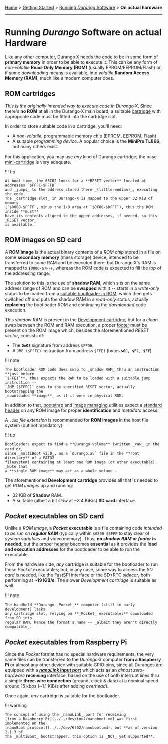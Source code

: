 [Home](../../index.md) > [Getting Started](../../started.md) >
[Running _Durango_ Software](../running.md) > **On actual hardware**

---
# Running _Durango_ Software on actual Hardware

Like any other computer, Durango·X needs the code to be in some form of **primary memory**
in order to be able to execute it. This can be any form of _non-volatile_ **Read-Only Memory (ROM)**
(usually EPROM/EEPROM/Flash) or, if some _downloading_ means is available, into _volatile_
**Random Access Memory (RAM)**, much like a modern computer does.

## ROM cartridges

_This is the originally intended way to execute code in Durango·X_. Since there's
**no ROM** at all in the Durango·X main board, a suitable [cartridge](../../hard/cartridges.md)
with appropriate code must be fitted into the cartridge slot.

In order to store suitable code in a cartridge, you'll need:
- A _non-volatile_, programmable memory chip (EPROM, EEPROM, Flash)
- A suitable _programming device_. A popular choice is the **MiniPro TL866**,
but many others exist.

For this application, you may use _any_ kind of Durango cartridge; the base
[mini-cartridge](../../hard/cart/mini.md) is very adequate.

!!! tip

	At boot time, the 65C02 looks for a **RESET vector** located at addresses `$FFFC-$FFFD`
	and _jumps_ to the address stored there _(little-endian)_, executing the code.
	The _cartridge slot_ in Durango·X is mapped to the upper 32 KiB of memory
	(`$8000-$FFFF`, minus the I/O area at `$DF80-$DFFF`), thus the ROM inside **must**
	have its contents aligned to the upper addresses, if needed, so this _RESET vector_
	is available.

## ROM images on SD card

A **ROM image** is the actual binary contents of a _ROM chip_ stored in a file on
some **secondary memory** (mass storage) device, intended to be transferred to some
RAM and be executed there; but Durango·X's RAM is mapped to `$0000-$7FFF`, whereas
the ROM code is expected to fill the _top_ of the addressing range.

The solution to this is the use of **shadow RAM**, which sits on the same address
range of ROM and can be **swapped** with it -- starts in a _write-only_ status to be
loaded from a [suitable bootloader in ROM](../../dev/6502/multiboot.md), which then
gets switched off and puts the shadow RAM in a _read-only_ status, actually **replacing**
the bootloader ROM and continuing the _downloaded_ code execution.

This _shadow RAM_ is present in the [Development cartridge](../../hard/cart/dev.md), but
for a _clean_ swap between the ROM and RAM execution, a proper [footer](../../soft/sys/rom.md)
must be present on the ROM image which, besides the aforementioned _RESET vector_, consists of:

- The **`DmOS`** signature from address `$FFD6`.
- A `JMP ($FFFC)` instruction from address `$FFE1` (bytes **`$6C, $FC, $FF`**)

!!! note

	The bootloader ROM code does swap to _shadow RAM_ thru an instruction **just before
	`$FFE1`**, thus expects the RAM to be loaded with a suitable jump instruction --
	`JMP ($FFFC)` goes to the specified RESET vector, actually bootstrapping the
	_downloaded **image**_ as if it were in physical ROM.

In addition to that, [bootstrap](../../dev/6502/multiboot.md) and
[image managing](../../dev/tool/cli.md) utilities expect a
[standard header](../../soft/sys/rom.md) on any ROM image for proper **identification**
and _metadata_ access.

A `.dux` _file extension_ is recommended for **ROM images** in the host file system
(but not mandatory).

!!! tip

	Bootloaders expect to find a **Durango volume** (written _raw_ in the card or,
	since _multiBoot v2.0_, as a `durango.av` file in the **root directory** of a FAT32
	filesystem) containing at least one ROM image (or other executable). _Note that
	a **single ROM image** may act as a whole volume_.

The aforementioned **Development cartridge** provides all that is needed to get
_ROM images_ up and running:
- 32 KiB of **Shadow** RAM.
- A suitable (albeit a bit _slow_ at ~3.4 KiB/s) **SD card** interface.

## _Pocket_ executables on SD card

Unlike a _ROM image_, a **_Pocket_ executable** is a file containing code
_intended to be run on **regular RAM**_ (typically within `$0800-$5FFF` to stay
clear of _system variables_ and video memory). Thus, **no _shadow RAM_ or _footer_
is needed**; but the proper [header](../../soft/sys/files.md) becomes **essential**
as it provides the **load and execution addresses** for the bootloader to be able
to run the executable.

From the hardware side, _any_ cartridge is suitable for the bootloader to run these
_Pocket_ executables; but, in any case, some way to access the _SD card_ is needed,
like the [FastSPI interface](../../hard/bus/periph.md) or the
[SD+RTC _sidecar_](../../hard/bus/sidecar.md), both performing at **~19 KiB/s**.
The slower _Development cartridge_ is suitable as well.

!!! note

	The handheld **Durango _Pocket_** computer (still in early development) lacks
	any cartridge slot, relying on **_Pocket_ executables** downloaded from SD into
	regular RAM, hence the format's name -- _albeit they aren't directly compatible_.

## _Pocket_ executables from Raspberry Pi

Since the _Pocket_ format has no special hardware requirements, the very same files
can be transferred to the _Durango·X_ computer **from a Raspberry Pi** or almost
any other device with suitable GPIO pins, since all Durangos are equipped with a
[**_nanoLink_ input port**](../../hard/interfaces.md) which acts as an _almost zero-hardware_
**receiving** interface, based on the use of both interrupt lines thru a simple
**three-wire connection** (ground, clock & data) at a nominal speed around 15 kbps
(~1.1 KiB/s after adding _overhead_).

Once again, _any_ cartridge is suitable for the bootloader.

!!! warning

	The concept of using the _nanoLink_ port for receiving
	[from a Raspberry Pi](../../dev/tool/nanoboot.md) was first implemented on the
	[nanoBoot protocol](../../dev/6502/nanoboot.md), but **as of version 2.1.3 of
	the _multiBoot_ bootstrapper, this option is _NOT_ yet supported**.
